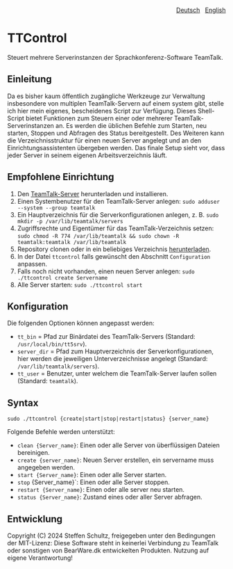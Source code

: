 <p align="right"><a href="README-de.md">Deutsch</a> &nbsp; <a href="README.md">English</a></p>

# TTControl
Steuert mehrere Serverinstanzen der Sprachkonferenz-Software TeamTalk.

## Einleitung

Da es bisher kaum öffentlich zugängliche Werkzeuge zur Verwaltung insbesondere von multiplen TeamTalk-Servern auf einem system gibt, stelle ich hier mein eigenes, bescheidenes Script zur Verfügung. Dieses Shell-Script bietet Funktionen zum Steuern einer oder mehrerer TeamTalk-Serverinstanzen an. Es werden die üblichen Befehle zum Starten, neu starten, Stoppen und Abfragen des Status bereitgestellt. Des Weiteren kann die Verzeichnisstruktur für einen neuen Server angelegt und an den Einrichtungsassistenten übergeben werden. Das finale Setup sieht vor, dass jeder Server in seinem eigenen Arbeitsverzeichnis läuft. 

## Empfohlene Einrichtung

1. Den [TeamTalk-Server](https://bearware.dk) herunterladen und installieren.
2. Einen Systembenutzer für den TeamTalk-Server anlegen: `sudo adduser --system --group teamtalk`
3. Ein Hauptverzeichnis für die Serverkonfigurationen anlegen, z. B. `sudo mkdir -p /var/lib/teamtalk/servers`
4. Zugriffsrechte und Eigentümer für das TeamTalk-Verzeichnis setzen: `sudo chmod -R 774 /var/lib/teamtalk && sudo chown -R teamtalk:teamtalk /var/lib/teamtalk`
5. Repository clonen oder in ein beliebiges Verzeichnis [herunterladen](https://github.com/schulle4u/ttcontrol/archive/refs/heads/main.zip).
6. In der Datei `ttcontrol` falls gewünscht den Abschnitt `Configuration` anpassen.
7. Falls noch nicht vorhanden, einen neuen Server anlegen: `sudo ./ttcontrol create Servername`
8. Alle Server starten: `sudo ./ttcontrol start`

## Konfiguration

Die folgenden Optionen können angepasst werden: 

* `tt_bin` = Pfad zur Binärdatei des TeamTalk-Servers (Standard: `/usr/local/bin/tt5srv`).
* `server_dir` = Pfad zum Hauptverzeichnis der Serverkonfigurationen, hier werden die jeweiligen Unterverzeichnisse angelegt (Standard: `/var/lib/teamtalk/servers`).
* `tt_user` = Benutzer, unter welchem die TeamTalk-Server laufen sollen (Standard: `teamtalk`).

## Syntax
`sudo ./ttcontrol {create|start|stop|restart|status} {server_name}`

Folgende Befehle werden unterstützt: 

* `clean {Server_name}`: Einen oder alle Server von überflüssigen Dateien bereinigen.
* `create {server_name}`: Neuen Server erstellen, ein servername muss angegeben werden.
* `start {Server_name}`: Einen oder alle Server starten.
* `stop` {Server_name}`: Einen oder alle Server stoppen.
* `restart {Server_name}`: Einen oder alle server neu starten.
* `status {Server_name}`: Zustand eines oder aller Server abfragen.

## Entwicklung
Copyright (C) 2024 Steffen Schultz, freigegeben unter den Bedingungen der MIT-Lizenz: Diese Software steht in keinerlei Verbindung zu TeamTalk oder sonstigen von BearWare.dk entwickelten Produkten. Nutzung auf eigene Verantwortung! 